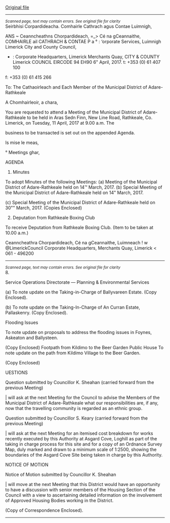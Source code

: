 [Original file](https://beta.limerick.ie/sites/default/files/media/documents/2017-04/agenda_-_municipal_district_of_adare-rathkeale_-_11th_april_2017.pdf)

---
*<small>Scanned page, text may contain errors. See original file for clarity</small>*  
Seirbhisi Corpardideacha.
Comhairle Cathrach agus Contae Luimnigh,

ANS ~ Ceanncheathns Chorpardideach,
=_> Cé na gCeannaithe,
COMHAIRLE ail
CATHRACH & CONTAE P a
° : ‘orporate Services,
Luimnigh Limerick City and County Council,
* : Corporate Headquarters,
Limerick Merchants Quay,
CITY & COUNTY Limerick
COUNCIL
EIRCODE 94 EH90
6" April, 2017. t: +353 (0) 61 407 100

f: +353 (0) 61 415 266

To: The Cathaoirleach and Each Member of the Municipal District of Adare-Rathkeale

A Chomhairleoir, a chara,

You are requested to attend a Meeting of the Municipal District of Adare-Rathkeale to be held in Aras
Sedn Finn, New Line Road, Rathkeale, Co. Limerick, on Tuesday, 11 April, 2017 at 9.00 a.m. The

business to be transacted is set out on the appended Agenda.

Is mise le meas,

°
Meetings ghar,

AGENDA
1. Minutes

To adopt Minutes of the following Meetings:
(a) Meeting of the Municipal District of Adare-Rathkeale held on 14™ March, 2017.
(b) Special Meeting of the Municipal District of Adare-Rathkeale held on 14" March, 2017.

(c) Special Meeting of the Municipal District of Adare-Rathkeale held on 30"" March, 2017.
(Copies Enclosed)

2. Deputation from Rathkeale Boxing Club

To receive Deputation from Rathkeale Boxing Club. (Item to be taken at 10.00 a.m.)

Ceanncheathra Chorpardideach, Cé na gCeannaithe, Luimneach ! w @LimerickCouncil
Corporate Headquarters, Merchants Quay, Limerick < 061 - 496200


---
*<small>Scanned page, text may contain errors. See original file for clarity</small>*  
8.

Service Operations Directorate — Planning & Environmental Services

(a) To note update on the Taking-in-Charge of Ballyvareen Estate.
(Copy Enclosed).

(b) To note update on the Taking-In-Charge of An Curran Estate, Pallaskenry.
(Copy Enclosed).

Flooding Issues

To note update on proposals to address the flooding issues in Foynes, Askeaton and Ballysteen.

(Copy Enclosed)
Footpath from Kildimo to the Beer Garden Public House
To note update on the path from Kildimo Village to the Beer Garden.

(Copy Enclosed)

UESTIONS

Question submitted by Councillor K. Sheahan (carried forward from the previous Meeting)

| will ask at the next Meeting for the Council to advise the Members of the Municipal District of
Adare-Rathkeale what our responsibilities are, if any, now that the travelling community is
regarded as an ethnic group.

Question submitted by Councillor S. Keary (carried forward from the previous Meeting)

| will ask at the next Meeting for an itemised cost breakdown for works recently executed by this
Authority at Asgard Cove, Loghill as part of the taking in charge process for this site and for a
copy of an Ordnance Survey Map, duly marked and drawn to a minimum scale of 1:2500,
showing the boundaries of the Asgard Cove Site being taken in charge by this Authority.

NOTICE OF MOTION

Notice of Motion submitted by Councillor K. Sheahan

| will move at the next Meeting that this District would have an opportunity to have a discussion
with senior members of the Housing Section of the Council with a view to ascertaining detailed
information on the involvement of Approved Housing Bodies working in the District.

(Copy of Correspondence Enclosed).


---

